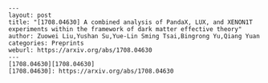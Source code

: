     ---
    layout: post
    title: "[1708.04630] A combined analysis of PandaX, LUX, and XENON1T experiments within the framework of dark matter effective theory"
    author: Zuowei Liu,Yushan Su,Yue-Lin Sming Tsai,Bingrong Yu,Qiang Yuan
    categories: Preprints
    weburl: https://arxiv.org/abs/1708.04630
    ---
    [1708.04630][1708.04630]
    [1708.04630]: https://arxiv.org/abs/1708.04630

